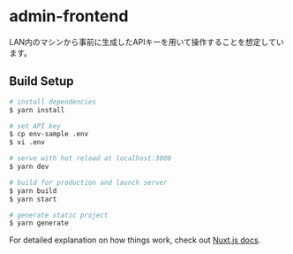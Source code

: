 # admin-frontend

LAN内のマシンから事前に生成したAPIキーを用いて操作することを想定しています。

## Build Setup

```bash
# install dependencies
$ yarn install

# set API key
$ cp env-sample .env
$ vi .env

# serve with hot reload at localhost:3000
$ yarn dev

# build for production and launch server
$ yarn build
$ yarn start

# generate static project
$ yarn generate
```

For detailed explanation on how things work, check out [Nuxt.js docs](https://nuxtjs.org).
